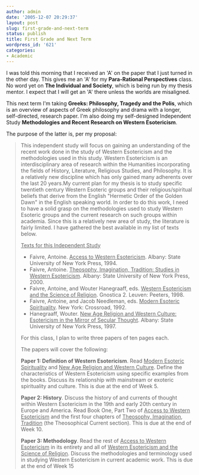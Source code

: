 ```yaml
---
author: admin
date: '2005-12-07 20:29:37'
layout: post
slug: first-grade-and-next-term
status: publish
title: First Grade and Next Term
wordpress_id: '621'
categories:
- Academic
---
```

I was told this morning that I received an 'A' on the paper that I just turned in the other day. This gives me an 'A' for my <strong>Para-Rational Perspectives</strong> class. No word yet on <strong>The Individual and Society</strong>, which is being run by my thesis mentor. I expect that I will get an 'A' there unless the worlds are misaligned.

This next term I'm taking <strong>Greeks: Philosophy, Tragedy and the Polis</strong>, which is an overview of aspects of Greek philosophy and drama with a longer, self-directed, research paper. I'm also doing my self-designed Independent Study <strong>Methodologies and Recent Research on Western Esotericism</strong>.

The purpose of the latter is, per my proposal:
<blockquote>This independent study will focus on gaining an understanding of the recent work done in the study of Western Esotericism and the methodologies used in this study. Western Esotericism is an interdisciplinary area of research within the Humanities incorporating the fields of History, Literature, Religious Studies, and Philosophy. It is a relatively new discipline which has only gained many adherents over the last 20 years.My current plan for my thesis is to study specific twentieth century Western Esoteric groups and their religious/spiritual beliefs that derive from the English "Hermetic Order of the Golden Dawn" in the English speaking world. In order to do this work, I need to have a solid grasp on the methodologies used to study Western Esoteric groups and the current research on such groups within academia. Since this is a relatively new area of study, the literature is fairly limited. I have gathered the best available in my list of texts below.

<u>Texts for this Independent Study</u>
<ul>
	<li>Faivre, Antoine. <u>Access to Western Esotericism</u>. Albany: State University of New York Press, 1994.</li>
	<li>Faivre, Antoine. <u>Theosophy, Imagination, Tradition: Studies in Western Esotericism</u>. Albany: State University of New York Press, 2000.</li>
	<li>Faivre, Antoine, and Wouter Hanegraaff, eds. <u>Western Esotericism and the Science of Religion</u>. Gnostica 2. Leuven: Peeters, 1998.</li>
	<li>Faivre, Antoine, and Jacob Needleman, eds. <u>Modern Esoteric Spirituality</u>. New York: Crossroad, 1992.</li>
	<li>Hanegraaff, Wouter. <u>New Age Religion and Western Culture: Esotericism in the Mirror of Secular Thought</u>. Albany: State University of New York Press, 1997.</li>
</ul>
For this class, I plan to write three papers of ten pages each.

The papers will cover the following:

<strong> 	</strong><strong>Paper 1: Definition of Western Esotericism</strong>. Read <u>Modern Esoteric  	Spirituality</u> and  <u>New Age Religion and Western Culture</u>.  	Define the characteristics of Western Esotericism using specific examples  	from the books. Discuss its relationship with mainstream or exoteric  	spirituality and culture. This is due at the end of Week 5.

<strong> 	</strong><strong>Paper 2: History</strong>. Discuss the history of  and currents of  	thought within Western Esotericism in the 19th and early 20th century in  	Europe and America. Read Book One, Part Two of <u>Access to Western  	Esotericism</u> and the first four chapters of <u>Theosophy, Imagination,  	Tradition</u> (the Theosophical Current section). This is due at the end of  	Week 10.

<strong> 	</strong><strong>Paper 3: Methodology</strong>. Read the rest of <u>Access to Western  	Esotericism</u> in its entirety and all of <u>Western Esotericism and the  	Science of Religion</u>. Discuss the methodologies and terminology used in  	studying Western Esotericism in current academic work. This is due at the  	end of Week 15</blockquote>

